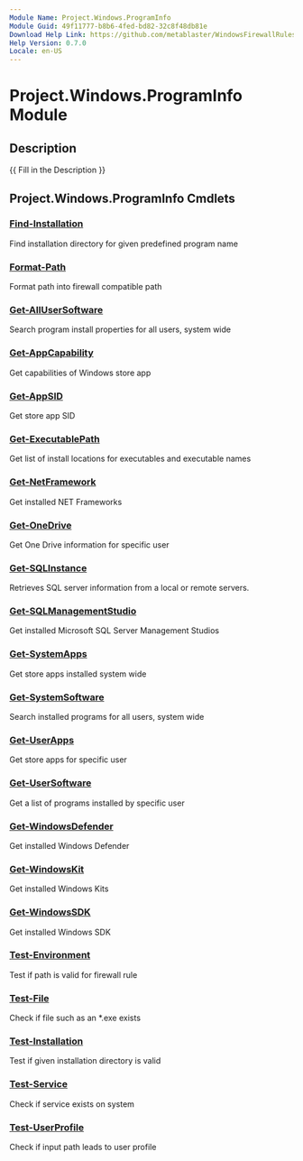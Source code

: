 ```yaml
---
Module Name: Project.Windows.ProgramInfo
Module Guid: 49f11777-b8b6-4fed-bd82-32c8f48db81e
Download Help Link: https://github.com/metablaster/WindowsFirewallRuleset/tree/master/Config/HelpContent/0.7.0
Help Version: 0.7.0
Locale: en-US
---
```


# Project.Windows.ProgramInfo Module

## Description

{{ Fill in the Description }}

## Project.Windows.ProgramInfo Cmdlets

### [Find-Installation](Find-Installation.md)

Find installation directory for given predefined program name

### [Format-Path](Format-Path.md)

Format path into firewall compatible path

### [Get-AllUserSoftware](Get-AllUserSoftware.md)

Search program install properties for all users, system wide

### [Get-AppCapability](Get-AppCapability.md)

Get capabilities of Windows store app

### [Get-AppSID](Get-AppSID.md)

Get store app SID

### [Get-ExecutablePath](Get-ExecutablePath.md)

Get list of install locations for executables and executable names

### [Get-NetFramework](Get-NetFramework.md)

Get installed NET Frameworks

### [Get-OneDrive](Get-OneDrive.md)

Get One Drive information for specific user

### [Get-SQLInstance](Get-SQLInstance.md)

Retrieves SQL server information from a local or remote servers.

### [Get-SQLManagementStudio](Get-SQLManagementStudio.md)

Get installed Microsoft SQL Server Management Studios

### [Get-SystemApps](Get-SystemApps.md)

Get store apps installed system wide

### [Get-SystemSoftware](Get-SystemSoftware.md)

Search installed programs for all users, system wide

### [Get-UserApps](Get-UserApps.md)

Get store apps for specific user

### [Get-UserSoftware](Get-UserSoftware.md)

Get a list of programs installed by specific user

### [Get-WindowsDefender](Get-WindowsDefender.md)

Get installed Windows Defender

### [Get-WindowsKit](Get-WindowsKit.md)

Get installed Windows Kits

### [Get-WindowsSDK](Get-WindowsSDK.md)

Get installed Windows SDK

### [Test-Environment](Test-Environment.md)

Test if path is valid for firewall rule

### [Test-File](Test-File.md)

Check if file such as an *.exe exists

### [Test-Installation](Test-Installation.md)

Test if given installation directory is valid

### [Test-Service](Test-Service.md)

Check if service exists on system

### [Test-UserProfile](Test-UserProfile.md)

Check if input path leads to user profile
